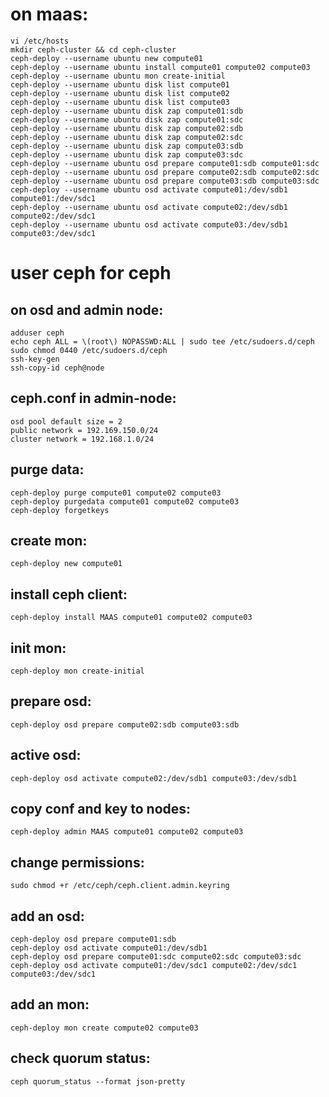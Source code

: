 # on maas:
    vi /etc/hosts
    mkdir ceph-cluster && cd ceph-cluster
    ceph-deploy --username ubuntu new compute01
    ceph-deploy --username ubuntu install compute01 compute02 compute03
    ceph-deploy --username ubuntu mon create-initial
    ceph-deploy --username ubuntu disk list compute01
    ceph-deploy --username ubuntu disk list compute02
    ceph-deploy --username ubuntu disk list compute03
    ceph-deploy --username ubuntu disk zap compute01:sdb
    ceph-deploy --username ubuntu disk zap compute01:sdc
    ceph-deploy --username ubuntu disk zap compute02:sdb
    ceph-deploy --username ubuntu disk zap compute02:sdc
    ceph-deploy --username ubuntu disk zap compute03:sdb
    ceph-deploy --username ubuntu disk zap compute03:sdc
    ceph-deploy --username ubuntu osd prepare compute01:sdb compute01:sdc
    ceph-deploy --username ubuntu osd prepare compute02:sdb compute02:sdc
    ceph-deploy --username ubuntu osd prepare compute03:sdb compute03:sdc
    ceph-deploy --username ubuntu osd activate compute01:/dev/sdb1 compute01:/dev/sdc1
    ceph-deploy --username ubuntu osd activate compute02:/dev/sdb1 compute02:/dev/sdc1
    ceph-deploy --username ubuntu osd activate compute03:/dev/sdb1 compute03:/dev/sdc1

# user ceph for ceph
## on osd and admin node:
    adduser ceph
    echo ceph ALL = \(root\) NOPASSWD:ALL | sudo tee /etc/sudoers.d/ceph
    sudo chmod 0440 /etc/sudoers.d/ceph
    ssh-key-gen
    ssh-copy-id ceph@node

## ceph.conf in admin-node:
    osd pool default size = 2
    public network = 192.169.150.0/24
    cluster network = 192.168.1.0/24

## purge data:
    ceph-deploy purge compute01 compute02 compute03
    ceph-deploy purgedata compute01 compute02 compute03
    ceph-deploy forgetkeys

## create mon:
    ceph-deploy new compute01

## install ceph client:
    ceph-deploy install MAAS compute01 compute02 compute03

## init mon:
    ceph-deploy mon create-initial

## prepare osd:
    ceph-deploy osd prepare compute02:sdb compute03:sdb

## active osd:
    ceph-deploy osd activate compute02:/dev/sdb1 compute03:/dev/sdb1

## copy conf and key to nodes:
    ceph-deploy admin MAAS compute01 compute02 compute03

## change permissions:
    sudo chmod +r /etc/ceph/ceph.client.admin.keyring

##  add an osd:
    ceph-deploy osd prepare compute01:sdb
    ceph-deploy osd activate compute01:/dev/sdb1
    ceph-deploy osd prepare compute01:sdc compute02:sdc compute03:sdc
    ceph-deploy osd activate compute01:/dev/sdc1 compute02:/dev/sdc1 compute03:/dev/sdc1

## add an mon:
    ceph-deploy mon create compute02 compute03

## check quorum status:
    ceph quorum_status --format json-pretty


